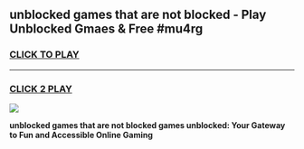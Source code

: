 
## unblocked games that are not blocked - Play Unblocked Gmaes & Free #mu4rg
<h3>
<a href="https://news.freeplayer.one?title=unblocked_games_that_are_not_blocked&ref=03M">CLICK TO PLAY</a></h3>
<hr>

<h3>
<a href="https://news.freeplayer.one?title=unblocked_games_that_are_not_blocked&ref=03M">CLICK 2 PLAY</a>
  
</h3>

<a href="https://news.freeplayer.one?title=unblocked_games_that_are_not_blocked&ref=03M"><img src="https://clearcache.store/games.png"></a>


**unblocked games that are not blocked games unblocked: Your Gateway to Fun and Accessible Online Gaming**
